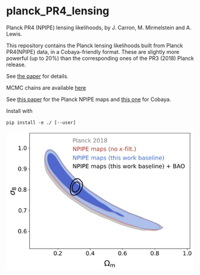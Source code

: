# planck_PR4_lensing
Planck PR4 (NPIPE) lensing likelihoods, by J. Carron, M. Mirmelstein and A. Lewis.

This repository contains the Planck lensing likelihoods built from Planck PR4(NPIPE) data, in a Cobaya-friendly format.
These are slightly more powerful (up to 20%) than the corresponding ones of the PR3 (2018) Planck release.

See [the paper](https://arxiv.org/abs/2206.07773) for details.

MCMC chains are available [here](https://github.com/carronj/planck_PR4_lensing/releases/tag/Chains)

See [this paper](https://arxiv.org/abs/2007.04997) for the Planck NPIPE maps and [this one](https://arxiv.org/abs/2005.05290) for Cobaya.

Install with

    pip install -e ./ [--user]


![fig](./planckpr4lensing/sigma8om_updated_with_BAO.jpg)

